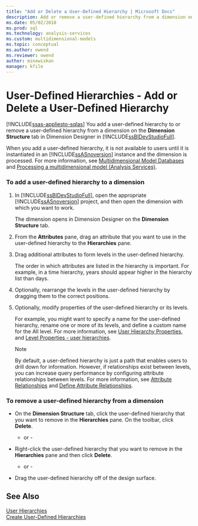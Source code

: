 ```yaml
---
title: "Add or Delete a User-Defined Hierarchy | Microsoft Docs"
description: Add or remove a user-defined hierarchy from a dimension on the Dimension Structure tab in Dimension Designer in SQL Server Data Tools.
ms.date: 05/02/2018
ms.prod: sql
ms.technology: analysis-services
ms.custom: multidimensional-models
ms.topic: conceptual
ms.author: owend
ms.reviewer: owend
author: minewiskan
manager: kfile
---
```

# User-Defined Hierarchies - Add or Delete a User-Defined Hierarchy
[!INCLUDE[ssas-appliesto-sqlas](../includes/ssas-appliesto-sqlas.md)]
  You add a user-defined hierarchy to or remove a user-defined hierarchy from a dimension on the **Dimension Structure** tab in Dimension Designer in [!INCLUDE[ssBIDevStudioFull](../includes/ssbidevstudiofull-md.md)].  
  
 When you add a user-defined hierarchy, it is not available to users until it is instantiated in an [!INCLUDE[ssASnoversion](../includes/ssasnoversion-md.md)] instance and the dimension is processed. For more information, see [Multidimensional Model Databases](../../analysis-services/multidimensional-models/multidimensional-model-databases-ssas.md) and [Processing a multidimensional model &#40;Analysis Services&#41;](../../analysis-services/multidimensional-models/processing-a-multidimensional-model-analysis-services.md).  
  
### To add a user-defined hierarchy to a dimension  
  
1.  In [!INCLUDE[ssBIDevStudioFull](../includes/ssbidevstudiofull-md.md)], open the appropriate [!INCLUDE[ssASnoversion](../includes/ssasnoversion-md.md)] project, and then open the dimension with which you want to work.  
  
     The dimension opens in Dimension Designer on the **Dimension Structure** tab.  
  
2.  From the **Attributes** pane, drag an attribute that you want to use in the user-defined hierarchy to the **Hierarchies** pane.  
  
3.  Drag additional attributes to form levels in the user-defined hierarchy.  
  
     The order in which attributes are listed in the hierarchy is important. For example, in a time hierarchy, years should appear higher in the hierarchy list than days.  
  
4.  Optionally, rearrange the levels in the user-defined hierarchy by dragging them to the correct positions.  
  
5.  Optionally, modify properties of the user-defined hierarchy or its levels.  
  
     For example, you might want to specify a name for the user-defined hierarchy, rename one or more of its levels, and define a custom name for the All level. For more information, see [User Hierarchy Properties](../../analysis-services/multidimensional-models-olap-logical-dimension-objects/user-hierarchies-properties.md), and [Level Properties - user hierarchies](../../analysis-services/multidimensional-models-olap-logical-dimension-objects/user-hierarchies-level-properties.md).  
  
    > [!NOTE]  
    >  By default, a user-defined hierarchy is just a path that enables users to drill down for information. However, if relationships exist between levels, you can increase query performance by configuring attribute relationships between levels. For more information, see [Attribute Relationships](../../analysis-services/multidimensional-models-olap-logical-dimension-objects/attribute-relationships.md) and [Define Attribute Relationships](../../analysis-services/multidimensional-models/attribute-relationships-define.md).  
  
### To remove a user-defined hierarchy from a dimension  
  
-   On the **Dimension Structure** tab, click the user-defined hierarchy that you want to remove in the **Hierarchies** pane. On the toolbar, click **Delete**.  
  
     - or -  
  
-   Right-click the user-defined hierarchy that you want to remove in the **Hierarchies** pane and then click **Delete**.  
  
     - or -  
  
-   Drag the user-defined hierarchy off of the design surface.  
  
## See Also  
 [User Hierarchies](../../analysis-services/multidimensional-models-olap-logical-dimension-objects/user-hierarchies.md)   
 [Create User-Defined Hierarchies](../../analysis-services/multidimensional-models/user-defined-hierarchies-create.md)  
  
  
